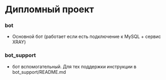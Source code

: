 # Дипломный проект
### bot 
- Основной бот (работает если есть подключение к MySQL + сервис XRAY)
### bot_support 
- бот вспомогательный. Для тех поддержки инструкции в bot_support/README.md